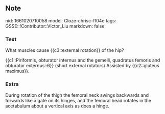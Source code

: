 ## Note
nid: 1661020710058
model: Cloze-chrisc-ff04e
tags: GSSE::!Contributor::Victor_Liu
markdown: false

### Text
What muscles cause {{c3::external rotation}} of the hip?
<div>
  {{c1::Piriformis, obturator internus and the gemelli, quadratus
  femoris and obturator externus::6}} (short external rotators)
  Assisted by {{c2::gluteus maximus}}.
</div>

### Extra
During rotation of the thigh the femoral neck swings backwards and forwards like a gate on its hinges, and the femoral head rotates in the acetabulum about a vertical axis as does a hinge.
